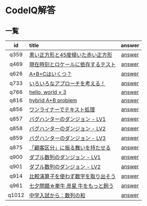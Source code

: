 # CodeIQ解答
## 一覧
|id|title|answer|
|:--:|:--|:--:|
|q359|[黒い正方形と45度傾いた赤い正方形](https://codeiq.jp/ace/codeiq_sugou_sakiya/q359)|[answer](./q359)|
|q469|[現在時刻とロケールに依存するテスト](https://codeiq.jp/ace/wada_takuto/q469)|[answer](./q469)|
|q626|[A+B+Cはいくつ？](https://codeiq.jp/ace/ozy4dm/q626)|[answer](./q626)|
|q733|[いろいろなアプローチを考える！](https://codeiq.jp/ace/kamimura/q733)|[answer](./q733)|
|q766|[hello, world × 3](https://codeiq.jp/ace/nabetani_takenori/q766)|[answer](./q766)|
|q816|[hybrid A+B problem](https://codeiq.jp/ace/cielavenir/q816)|[answer](./q816)|
|q856|[ワンライナーでテキスト処理](https://codeiq.jp/ace/hayakawa_atsushi/q856)|[answer](./q856)|
|q857|[バグハンターのダンジョン - LV1](https://codeiq.jp/ace/yanai_masakazu/q857)|[answer](./q857)|
|q858|[バグハンターのダンジョン - LV2](https://codeiq.jp/ace/yanai_masakazu/q858)|[answer](./q858)|
|q859|[バグハンターのダンジョン - LV3](https://codeiq.jp/ace/yanai_masakazu/q859)|[answer](./q859)|
|q875|[「顧客区分」に振る舞いを持たせる](https://codeiq.jp/ace/guildworks_masuda_toru/q875)|[answer](./q875)|
|q900|[ダブル数列のダンジョン - LV1](https://codeiq.jp/ace/yanai_masakazu/q900)|[answer](./q900)|
|q901|[ダブル数列のダンジョン - LV2](https://codeiq.jp/ace/yanai_masakazu/q901)|[answer](./q901)|
|q914|[比較演算子を使わず数字を取り出そう](https://codeiq.jp/ace/masui_yuichiro/q914)|[answer](./q914)|
|q961|[七夕問題☆牽牛 彦星 牛をもっと飼う](https://codeiq.jp/ace/ozy_hikoboshi/q961)|[answer](./q961)|
|q1012|[中学入試から：数列の和](https://codeiq.jp/ace/nabetani_takenori/q1012)|[answer](./q1012)|
